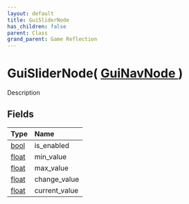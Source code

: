```yaml
---
layout: default
title: GuiSliderNode
has_children: false
parent: Class
grand_parent: Game Reflection
---
```

# GuiSliderNode( [ GuiNavNode ](/riftbreaker-wiki/docs/game-reflection/classes/gui_nav_node/) )
Description 

## Fields

| Type | Name |
|:----------|:--------------|
| [bool](/riftbreaker-wiki/docs/game-reflection/components/bool/) | is_enabled |
| [float](/riftbreaker-wiki/docs/game-reflection/components/float/) | min_value |
| [float](/riftbreaker-wiki/docs/game-reflection/components/float/) | max_value |
| [float](/riftbreaker-wiki/docs/game-reflection/components/float/) | change_value |
| [float](/riftbreaker-wiki/docs/game-reflection/components/float/) | current_value |

